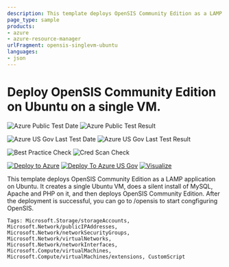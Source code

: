 ```yaml
---
description: This template deploys OpenSIS Community Edition as a LAMP application on Ubuntu. It creates a single Ubuntu VM, does a silent install of MySQL, Apache and PHP on it, and then deploys OpenSIS Community Edition.  After the deployment is successful, you can go to /opensis-ce to start congfiguting OpenSIS.
page_type: sample
products:
- azure
- azure-resource-manager
urlFragment: opensis-singlevm-ubuntu
languages:
- json
---
```

# Deploy OpenSIS Community Edition on Ubuntu on a single VM.

![Azure Public Test Date](https://azurequickstartsservice.blob.core.windows.net/badges/application-workloads/opensis/opensis-singlevm-ubuntu/PublicLastTestDate.svg)
![Azure Public Test Result](https://azurequickstartsservice.blob.core.windows.net/badges/application-workloads/opensis/opensis-singlevm-ubuntu/PublicDeployment.svg)

![Azure US Gov Last Test Date](https://azurequickstartsservice.blob.core.windows.net/badges/application-workloads/opensis/opensis-singlevm-ubuntu/FairfaxLastTestDate.svg)
![Azure US Gov Last Test Result](https://azurequickstartsservice.blob.core.windows.net/badges/application-workloads/opensis/opensis-singlevm-ubuntu/FairfaxDeployment.svg)

![Best Practice Check](https://azurequickstartsservice.blob.core.windows.net/badges/application-workloads/opensis/opensis-singlevm-ubuntu/BestPracticeResult.svg)
![Cred Scan Check](https://azurequickstartsservice.blob.core.windows.net/badges/application-workloads/opensis/opensis-singlevm-ubuntu/CredScanResult.svg)

[![Deploy to Azure](https://github.com/long20p/azure-quickstart-templates/blob//master/1-CONTRIBUTION-GUIDE/images/deploytoazure.svg?sanitize=true)]( https://portal.azure.com/#create/Microsoft.Template/uri/https%3A%2F%2Fraw.githubusercontent.com%2Flong20p%2Fazure-quickstart-templates%2Fmaster%2Fapplication-workloads%2Fopensis%2Fopensis-singlevm-ubuntu%2Fazuredeploy.json)
[![Deploy To Azure US Gov](https://github.com/long20p/azure-quickstart-templates/blob//master/1-CONTRIBUTION-GUIDE/images/deploytoazuregov.svg?sanitize=true)]( https://portal.azure.us/#create/Microsoft.Template/uri/https%3A%2F%2Fraw.githubusercontent.com%2Flong20p%2Fazure-quickstart-templates%2Fmaster%2Fapplication-workloads%2Fopensis%2Fopensis-singlevm-ubuntu%2Fazuredeploy.json)
[![Visualize](https://github.com/long20p/azure-quickstart-templates/blob//master/1-CONTRIBUTION-GUIDE/images/visualizebutton.svg?sanitize=true)](http://armviz.io/#/?load=https%3A%2F%2Fraw.githubusercontent.com%2Flong20p%2Fazure-quickstart-templates%2Fmaster%2Fapplication-workloads%2Fopensis%2Fopensis-singlevm-ubuntu%2Fazuredeploy.json)

This template deploys OpenSIS Community Edition as a LAMP application on Ubuntu. It creates a single Ubuntu VM, does a silent install of MySQL, Apache and PHP on it, and then deploys OpenSIS Community Edition.  After the deployment is successful, you can go to /opensis to start congfiguring OpenSIS.

`Tags: Microsoft.Storage/storageAccounts, Microsoft.Network/publicIPAddresses, Microsoft.Network/networkSecurityGroups, Microsoft.Network/virtualNetworks, Microsoft.Network/networkInterfaces, Microsoft.Compute/virtualMachines, Microsoft.Compute/virtualMachines/extensions, CustomScript`
